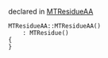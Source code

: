 
declared in [MTResidueAA](MTResidueAA.hpp.md)

~~~ { .cpp }
MTResidueAA::MTResidueAA()
	: MTResidue()
{
}
~~~

